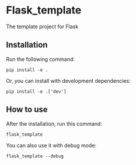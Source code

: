 # Flask_template

The template project for Flask

## Installation

Run the following command:

```shell
pip install -e .
```

Or, you can install with development dependencies:

```shell
pip install -e .['dev']
```

## How to use

After the installation, run this command:

```shell
flask_template
```

You can also use it with debug mode:

```shell
flask_template --debug
```
